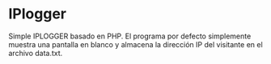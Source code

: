 # IPlogger
Simple IPLOGGER basado en PHP.
El programa por defecto simplemente muestra una pantalla en blanco y almacena la dirección IP del visitante en el archivo data.txt.
